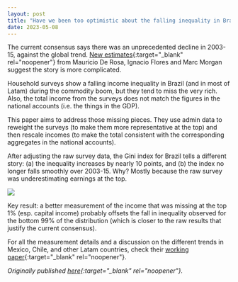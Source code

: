 ```yaml
---
layout: post
title: "Have we been too optimistic about the falling inequality in Brazil?"
date: 2023-05-08
---
```


The current consensus says there was an unprecedented decline in 2003-15, against the global trend. [New estimates](https://osf.io/preprints/socarxiv/akq89/){:target="_blank" rel="noopener"} from Mauricio De Rosa, Ignacio Flores and Marc Morgan suggest the story is more complicated.
 
Household surveys show a falling income inequality in Brazil (and in most of Latam) during the commodity boom, but they tend to miss the very rich. Also, the total income from the surveys does not match the figures in the national accounts (i.e. the things in the GDP).
 
This paper aims to address those missing pieces. They use admin data to reweight the surveys (to make them more representative at the top) and then rescale incomes (to make the total consistent with the corresponding aggregates in the national accounts).
 
After adjusting the raw survey data, the Gini index for Brazil tells a different story: (a) the inequality increases by nearly 10 points, and (b) the index no longer falls smoothly over 2003-15. Why? Mostly because the raw survey was underestimating earnings at the top.

<img src = "https://thiagoscarelli.github.io/assets/images/brazil_inequality.png" class = "default">

Key result: a better measurement of the income that was missing at the top 1% (esp. capital income) probably offsets the fall in inequality observed for the bottom 99% of the distribution (which is closer to the raw results that justify the current consensus).
 
For all the measurement details and a discussion on the different trends in Mexico, Chile, and other Latam countries, check their [working paper](https://osf.io/preprints/socarxiv/akq89/){:target="_blank" rel="noopener"}.

*Originally published [here](https://twitter.com/tscarelli/status/1655732689553567746?s=20){:target="_blank" rel="noopener"}.*
